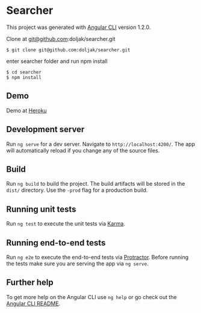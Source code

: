 # Searcher

This project was generated with [Angular CLI](https://github.com/angular/angular-cli) version 1.2.0.

Clone at git@github.com:doljak/searcher.git

```
$ git clone git@github.com:doljak/searcher.git
```

enter searcher folder and run npm install

```
$ cd searcher
$ npm install 
```
## Demo

Demo at [Heroku](https://search-angular.herokuapp.com/)

## Development server

Run `ng serve` for a dev server. Navigate to `http://localhost:4200/`. The app will automatically reload if you change any of the source files.

## Build

Run `ng build` to build the project. The build artifacts will be stored in the `dist/` directory. Use the `-prod` flag for a production build.

## Running unit tests

Run `ng test` to execute the unit tests via [Karma](https://karma-runner.github.io).

## Running end-to-end tests

Run `ng e2e` to execute the end-to-end tests via [Protractor](http://www.protractortest.org/).
Before running the tests make sure you are serving the app via `ng serve`.

## Further help

To get more help on the Angular CLI use `ng help` or go check out the [Angular CLI README](https://github.com/angular/angular-cli/blob/master/README.md).
